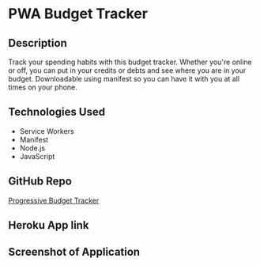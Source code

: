 # PWA Budget Tracker

## Description
Track your spending habits with this budget tracker. Whether you're online or off, you can put in your credits or debts and see where you are in your budget.  Downloadable using manifest so you can have it with you at all times on your phone.

## Technologies Used
- Service Workers
- Manifest
- Node.js
- JavaScript

## GitHub Repo
[Progressive Budget Tracker](https://github.com/HurleySquared/progressive-budget-tracker)

## Heroku App link
[]()

## Screenshot of Application
![]()